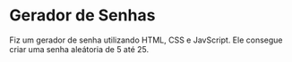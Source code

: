 # Gerador de Senhas

Fiz um gerador de senha utilizando HTML, CSS e JavScript. Ele consegue criar uma senha aleátoria de 5 até 25.
